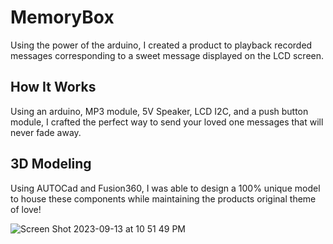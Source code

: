 # MemoryBox
Using the power of the arduino, I created a product to playback recorded messages corresponding to a sweet message displayed on the LCD screen.

## How It Works
Using an arduino, MP3 module, 5V Speaker, LCD I2C, and a push button module, I crafted the perfect way to send your loved one messages that will never fade away.

## 3D Modeling
Using AUTOCad and Fusion360, I was able to design a 100% unique model to house these components while maintaining the products original theme of love! 

![Screen Shot 2023-09-13 at 10 51 49 PM](https://github.com/gulkaran/MemoryBox/assets/82789205/5a52a870-2b5a-4e40-b1de-12144c071584)
